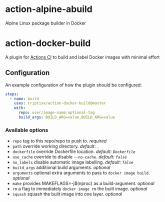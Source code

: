 # action-alpine-abuild
Alpine Linux package builder in Docker
# action-docker-build
A plugin for [Actions CI](https://github.com/features/actions) to build and label Docker images with minimal effort

## Configuration

An example configuration of how the plugin should be configured:
```yaml
steps:
  - name: build
    uses: triptixx/action-docker-build@master
    with:
      repo: user/image-name:optional-tag
      build_args: BUILD_ARG=value,BUILD_ARG=value
```

### Available options
- `repo`          tag to this repo/repo to push to. _required_
- `path`          override working directory. _default: `.`_
- `dockerfile`    override Dockerfile location. _default: `Dockerfile`_
- `use_cache`     override to disable `--no-cache`. _default: `false`_
- `no_labels`     disable automatic image labelling. _default: `false`_
- `build_args`    additional build arguments. _optional_
- `arguments`     optional extra arguments to pass to `docker image build`. _optional_
- `make`          provides MAKEFLAGS=-j$(nproc) as a build-argument. _optional_
- `rm`            a flag to immediately `docker image rm` the built image. _optional_
- `squash`        squash the built image into one layer. _optional_
